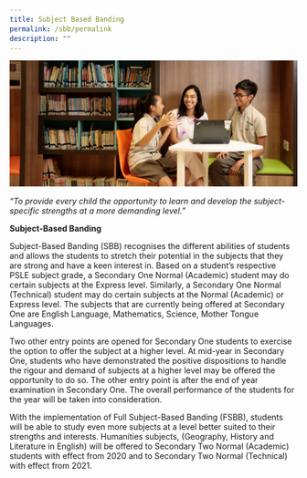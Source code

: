 ```yaml
---
title: Subject Based Banding
permalink: /sbb/permalink
description: ""
---
```

![](/images/Subject-based-banding.jpg)

*“To provide every child the opportunity to learn and develop the subject-specific strengths at a more demanding level.”*

**Subject-Based Banding**

Subject-Based Banding (SBB) recognises the different abilities of students and allows the students to stretch their potential in the subjects that they are strong and have a keen interest in. Based on a student’s respective PSLE subject grade, a Secondary One Normal (Academic) student may do certain subjects at the Express level. Similarly, a Secondary One Normal (Technical) student may do certain subjects at the Normal (Academic) or Express level. The subjects that are currently being offered at Secondary One are English Language, Mathematics, Science, Mother Tongue Languages.

Two other entry points are opened for Secondary One students to exercise the option to offer the subject at a higher level. At mid-year in Secondary One, students who have demonstrated the positive dispositions to handle the rigour and demand of subjects at a higher level may be offered the opportunity to do so. The other entry point is after the end of year examination in Secondary One. The overall performance of the students for the year will be taken into consideration.

With the implementation of Full Subject-Based Banding (FSBB), students will be able to study even more subjects at a level better suited to their strengths and interests. Humanities subjects, (Geography, History and Literature in English) will be offered to Secondary Two Normal (Academic) students with effect from 2020 and to Secondary Two Normal (Technical) with effect from 2021.